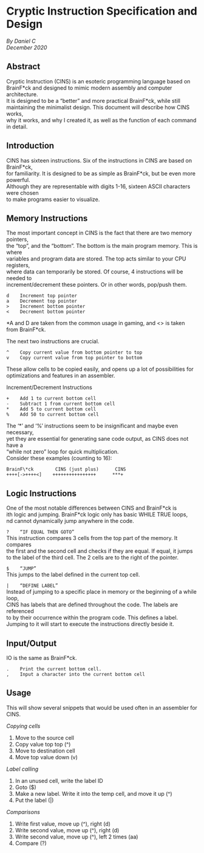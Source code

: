 # Cryptic Instruction Specification and Design
*By Daniel C*  
*December 2020*

## Abstract
Cryptic Instruction (CINS) is an esoteric programming language based on  
BrainF\*ck and designed to mimic modern assembly and computer architecture.  
It is designed to be a “better” and more practical BrainF\*ck, while still  
maintaining the minimalist design. This document will describe how CINS works,  
why it works, and why I created it, as well as the function of each command in detail.  

## Introduction
CINS has sixteen instructions. Six of the instructions in CINS are based on BrainF\*ck,  
for familiarity. It is designed to be as simple as BrainF\*ck, but be even more powerful.  
Although they are representable with digits 1-16, sixteen ASCII characters were chosen  
to make programs easier to visualize.

## Memory Instructions
The most important concept in CINS is the fact that there are two memory pointers,  
the “top”, and the “bottom”. The bottom is the main program memory. This is where  
variables and program data are stored. The top acts similar to your CPU registers,  
where data can temporarily be stored. Of course, 4 instructions will be needed to  
increment/decrement these pointers. Or in other words, pop/push them.  

```
d    Increment top pointer
a    Decrement top pointer
>    Increment bottom pointer
<    Decrement bottom pointer
```
*A and D are taken from the common usage in gaming, and <> is taken from BrainF\*ck.  

The next two instructions are crucial.  
```
^    Copy current value from bottom pointer to top
v    Copy current value from top pointer to bottom
```

These allow cells to be copied easily, and opens up a lot of possibilities for  
optimizations and features in an assembler.  

Increment/Decrement Instructions
```
+    Add 1 to current bottom cell
-    Subtract 1 from current bottom cell
*    Add 5 to current bottom cell
%    Add 50 to current bottom cell
```

The ‘\*’ and ‘%’ instructions seem to be insignificant and maybe even necessary,  
yet they are essential for generating sane code output, as CINS does not have a  
“while not zero” loop for quick multiplication.  
Consider these examples (counting to 16):

```
BrainF\*ck        CINS (just plus)      CINS
++++[->++++<]    ++++++++++++++++      ***+
```

## Logic Instructions
One of the most notable differences between CINS and BrainF\*ck is  
ith logic and jumping. BrainF\*ck logic only has basic WHILE TRUE loops,  
nd cannot dynamically jump anywhere in the code.  

`?    “IF EQUAL THEN GOTO”`  
This instruction compares 3 cells from the top part of the memory. It compares  
the first and the second cell and checks if they are equal. If equal, it jumps  
to the label of the third cell. The 2 cells are to the right of the pointer.

`$    “JUMP”`  
This jumps to the label defined in the current top cell.  

`|    “DEFINE LABEL”`  
Instead of jumping to a specific place in memory or the beginning of a while loop,  
CINS has labels that are defined throughout the code. The labels are referenced  
to by their occurrence within the program code. This defines a label.  
Jumping to it will start to execute the instructions directly beside it.  

## Input/Output
IO is the same as BrainF\*ck.
```
.    Print the current bottom cell.
,    Input a character into the current bottom cell
```

## Usage
This will show several snippets that would be used often in an assembler for CINS.

*Copying cells*  
1. Move to the source cell
2. Copy value top top (^)
3. Move to destination cell
4. Move top value down (v)

*Label calling*  
1. In an unused cell, write the label ID
2. Goto ($)
3. Make a new label. Write it into the temp cell, and move it up (^)
4. Put the label (|)

*Comparisons*  
1. Write first value, move up (^), right (d)
2. Write second value, move up (^), right (d)
3. Write second value, move up (^), left 2 times (aa)
4. Compare (?)
